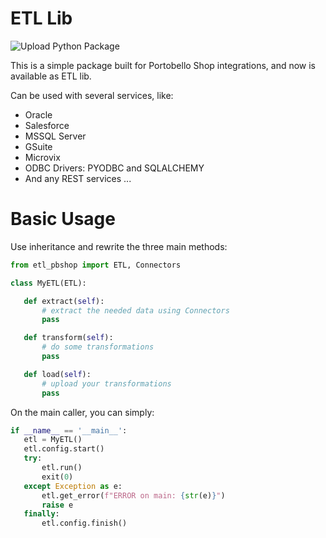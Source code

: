 # ETL Lib

![Upload Python Package](https://github.com/inovacaodigital/etl_pbshop_lib/workflows/Upload%20Python%20Package/badge.svg)

This is a simple package built for Portobello Shop integrations, and now is available as ETL lib.
 
 Can be used with several services, like:
 * Oracle
 * Salesforce 
 * MSSQL Server
 * GSuite
 * Microvix
 * ODBC Drivers: PYODBC and SQLALCHEMY
 * And any REST services ...
 
 # Basic Usage 
 
 Use inheritance and rewrite the three main methods:
 
 ```python
from etl_pbshop import ETL, Connectors

class MyETL(ETL):

    def extract(self):
        # extract the needed data using Connectors
        pass

    def transform(self):
        # do some transformations
        pass

    def load(self):
        # upload your transformations
        pass
```

On the main caller, you can simply:

 ```python
if __name__ == '__main__':
    etl = MyETL()
    etl.config.start()
    try:
        etl.run()
        exit(0)
    except Exception as e:
        etl.get_error(f"ERROR on main: {str(e)}")
        raise e
    finally:
        etl.config.finish()
```